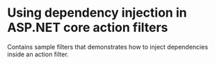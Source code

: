 # Using dependency injection in ASP.NET core action filters

Contains sample filters that demonstrates how to inject dependencies inside an action filter.